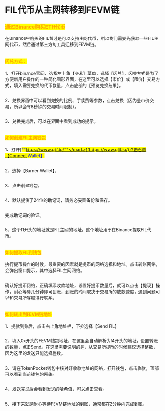 # FIL代币从主网转移到FEVM链

### <mark style="color:orange;">通过Binance购买ETH代币</mark> <a href="#binance" id="binance"></a>

在Binance中购买的FIL暂时是可以支持主网代币，所以我们需要先获取一些FIL主网代币，然后通过第三方的工具迁移到FEVM链。

<figure><img src="https://files.gitbook.com/v0/b/gitbook-x-prod.appspot.com/o/spaces%2F-MMF2k4MCaxErpZyah2d%2Fuploads%2FvYagGInJgA3J05qceXG0%2F1.png?alt=media&#x26;token=5ea84e66-ab64-4679-9fca-724b1bb3828c" alt=""><figcaption></figcaption></figure>

#### <mark style="color:orange;">闪兑方式：</mark> <a href="#swap" id="swap"></a>

1、打开binance官网，选择左上角【交易】菜单，选择【闪兑】，闪兑方式是为了方便新用户操作的一种简化图形界面，在这里可以选择【市价】或【限价】交易方式，填入需要兑换的代币数量，点击底部的【预览兑换结果】。

<figure><img src="../../.gitbook/assets/7 (8).png" alt=""><figcaption></figcaption></figure>

2、兑换界面中可以看到兑换的比例、手续费等参数，点击兑换（因为是市价交易，所以会有8秒钟的交易时间限制）。

<figure><img src="../../.gitbook/assets/8 (5).png" alt=""><figcaption></figcaption></figure>

3、兑换完成后，可以在界面中看到成功的提示。

<figure><img src="../../.gitbook/assets/9 (4).png" alt=""><figcaption></figcaption></figure>

#### <mark style="color:orange;">如何创建FIL主网钱包</mark> <a href="#fil-fil" id="fil-fil"></a>

1、打开[<mark style="color:blue;">**https://www.glif.io/**</mark>](https://www.glif.io/)点击右侧【Connect Wallet】

<figure><img src="../../.gitbook/assets/1 (1).png" alt=""><figcaption></figcaption></figure>

2、选择【Burner Wallet】。

<figure><img src="../../.gitbook/assets/2.png" alt=""><figcaption></figcaption></figure>

3、点击创建钱包。

<figure><img src="../../.gitbook/assets/3 (1).png" alt=""><figcaption></figcaption></figure>

4、默认提供了24位的助记词，请务必妥善备份和保存。

<figure><img src="../../.gitbook/assets/4.png" alt=""><figcaption></figcaption></figure>

完成助记词的验证。

<figure><img src="../../.gitbook/assets/5 (14).png" alt=""><figcaption></figcaption></figure>

5、这个f1开头的地址就是FIL主网的地址，这个地址用于在Binance提取FIL代币。

<figure><img src="../../.gitbook/assets/6 (2).png" alt=""><figcaption></figcaption></figure>

#### <mark style="color:orange;">如何提取FIL到钱包</mark> <a href="#withdrawal" id="withdrawal"></a>

执行提币操作的时候，最重要的因素就是提币的网络选择和地址。点击转账网络，会弹出窗口提示，其中选择FIL主网网络。

<figure><img src="../../.gitbook/assets/10 (5).png" alt=""><figcaption></figcaption></figure>

确认好提币网络，正确填写收款地址，设置好提币数量后，就可以点击【提现】操作，耐心等待几分钟即可到账，到账的时间取决于交易所的放款速度，遇到问题可以和交易所客服进行联系。

<figure><img src="../../.gitbook/assets/11 (7).png" alt=""><figcaption></figcaption></figure>

#### <mark style="color:orange;">如何转出到FEVM链地址</mark> <a href="#fevm" id="fevm"></a>

1、提款到账后，点击右上角地址栏，下拉选择【Send FIL】

<figure><img src="../../.gitbook/assets/12.png" alt=""><figcaption></figcaption></figure>

2、填入0x开头的FEVM钱包地址，在这里会自动解析为f4开头的地址，设置转账的数量，点击Send。在这里需要说明的是，从交易所提币的时候建议选择整数，因为这里的发送只能选择整数。

<figure><img src="../../.gitbook/assets/14 (1).png" alt=""><figcaption></figcaption></figure>

3、请在TokenPocket钱包中核对好收款地址的网络，打开钱包，点击收款，顶部可以看到当前钱包的网络。

<figure><img src="../../.gitbook/assets/13 (2).png" alt=""><figcaption></figcaption></figure>

4、发送完成后会看到发送的哈希值，可以点击查看。

<figure><img src="../../.gitbook/assets/15.png" alt=""><figcaption></figcaption></figure>

5、接下来就是耐心等待FEVM链地址的到账，通常都在2分钟内完成到账。



